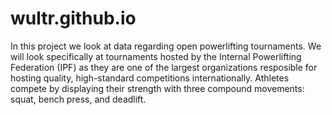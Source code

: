 # wultr.github.io
In this project we look at data regarding open powerlifting tournaments. We will look specifically at tournaments hosted by the Internal Powerlifting Federation (IPF) as they are one of the largest organizations resposible for hosting quality, high-standard competitions internationally. Athletes compete by displaying their strength with three compound movements: squat, bench press, and deadlift. 
